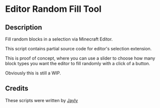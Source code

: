 # Editor Random Fill Tool

## Description

Fill random blocks in a selection via Minecraft Editor.

This script contains partial source code for editor's selection extension.

This is proof of concept, where you can use a slider to choose how many block types you want the editor to fill randomly with a click of a button.

Obviously this is still a WIP.

## Credits
These scripts were written by [Jayly](https://github.com/JaylyDev)
